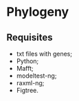 # Phylogeny

## Requisites
- txt files with genes;
- Python;
- Mafft;
- modeltest-ng;
- raxml-ng;
- Figtree.
